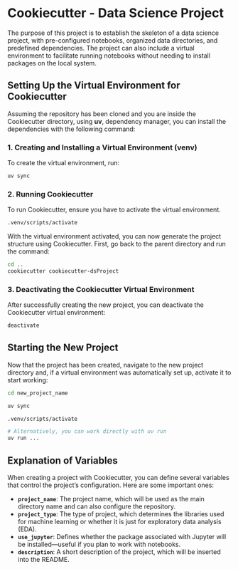 # Cookiecutter - Data Science Project  

The purpose of this project is to establish the skeleton of a data science project, with pre-configured notebooks, organized data directories, and predefined dependencies. The project can also include a virtual environment to facilitate running notebooks without needing to install packages on the local system.  

## Setting Up the Virtual Environment for Cookiecutter  

Assuming the repository has been cloned and you are inside the Cookiecutter directory, using **uv**, dependency manager, you can install the dependencies with the following command:  

### 1. **Creating and Installing a Virtual Environment (venv)**  

To create the virtual environment, run:  

```bash
uv sync
```  

### 2. **Running Cookiecutter**  

To run Cookiecutter, ensure you have to activate the virtual environment.

```bash
.venv/scripts/activate
```

With the virtual environment activated, you can now generate the project structure using Cookiecutter. First, go back to the parent directory and run the command:  

```bash
cd ..
cookiecutter cookiecutter-dsProject
```  

### 3. **Deactivating the Cookiecutter Virtual Environment**  

After successfully creating the new project, you can deactivate the Cookiecutter virtual environment:  

```bash
deactivate
```  

## Starting the New Project  

Now that the project has been created, navigate to the new project directory and, if a virtual environment was automatically set up, activate it to start working:  

```bash
cd new_project_name

uv sync

.venv/scripts/activate

# Alternatively, you can work directly with uv run
uv run ...
```  

## Explanation of Variables  

When creating a project with Cookiecutter, you can define several variables that control the project’s configuration. Here are some important ones:  

- **`project_name`**: The project name, which will be used as the main directory name and can also configure the repository.  
- **`project_type`**: The type of project, which determines the libraries used for machine learning or whether it is just for exploratory data analysis (EDA).  
- **`use_jupyter`**: Defines whether the package associated with Jupyter will be installed—useful if you plan to work with notebooks.  
- **`description`**: A short description of the project, which will be inserted into the README.  
